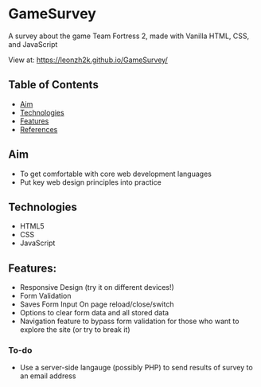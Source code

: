 # GameSurvey 

A survey about the game Team Fortress 2, made with Vanilla HTML, CSS, and JavaScript

View at: https://leonzh2k.github.io/GameSurvey/

## Table of Contents
* [Aim](#aim)
* [Technologies](#technologies)
* [Features](#features)
* [References](#references)

## Aim
* To get comfortable with core web development languages
* Put key web design principles into practice

## Technologies
* HTML5
* CSS
* JavaScript


## Features:
* Responsive Design (try it on different devices!)
* Form Validation <br />
* Saves Form Input On page reload/close/switch</br>
* Options to clear form data and all stored data <br />
* Navigation feature to bypass form validation for those who  want to explore the site (or try to break it)

### To-do
* Use a server-side langauge (possibly PHP) to send results of survey to an email address
 
